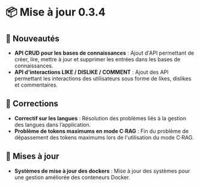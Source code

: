 # 📦 Mise à jour 0.3.4

## 🎉 Nouveautés
* **API CRUD pour les bases de connaissances** : Ajout d'API permettant de créer, lire, mettre à jour et supprimer les entrées dans les bases de connaissances.
* **API d'interactions LIKE / DISLIKE / COMMENT** : Ajout des API permettant les interactions des utilisateurs sous forme de likes, dislikes et commentaires.

## 🔧 Corrections
* **Correctif sur les langues** : Résolution des problèmes liés à la gestion des langues dans l’application.
* **Problème de tokens maximums en mode C·RAG** : Fin du problème de dépassement des tokens maximums lors de l'utilisation du mode C·RAG.

## 🔄 Mises à jour
* **Systèmes de mise à jour des dockers** : Mise à jour des systèmes pour une gestion améliorée des conteneurs Docker.
